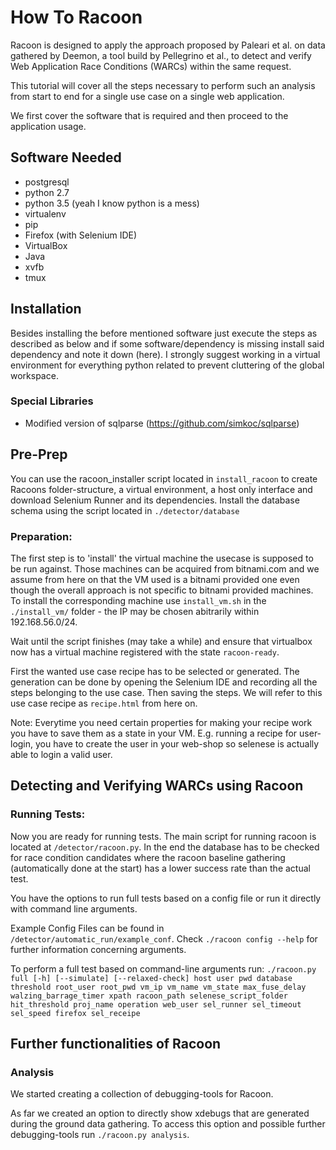 # How To Racoon

Racoon is designed to apply the approach proposed by Paleari et al. on data gathered by Deemon, a tool
build by Pellegrino et al., to detect and verify Web Application Race Conditions (WARCs) within the same request.

This tutorial will cover all the steps necessary to perform such an analysis from start to end for a single use case on a single web application.

We first cover the software that is required and then proceed to the application usage.

## Software Needed

* postgresql 
* python 2.7
* python 3.5 (yeah I know python is a mess)
* virtualenv
* pip
* Firefox (with Selenium IDE)
* VirtualBox
* Java 
* xvfb
* tmux

## Installation

Besides installing the before mentioned software just execute the steps as described as below and if some software/dependency is missing install said dependency and note it down (here). I strongly suggest working in a virtual environment for everything python related to prevent cluttering of the global workspace.

### Special Libraries

* Modified version of sqlparse (https://github.com/simkoc/sqlparse)

## Pre-Prep

You can use the racoon_installer script located in `install_racoon` to create Racoons folder-structure, a virtual environment, a host only interface and download Selenium Runner and its dependencies.
Install the database schema using the script located in `./detector/database`

### Preparation:

The first step is to 'install' the virtual machine the usecase is supposed to be run against. Those machines can be acquired from bitnami.com and we assume from here on that the VM used is a bitnami provided one even though the overall approach is not specific to bitnami provided machines. To install the corresponding machine use `install_vm.sh` in the `./install_vm/` folder - the IP may be chosen abitrarily within 192.168.56.0/24. 
	   
Wait until the script finishes (may take a while) and ensure that virtualbox now has a virtual machine registered with the state `racoon-ready`.

First the wanted use case recipe has to be selected or generated. The generation can be done by opening the Selenium IDE and recording all the steps belonging to the use case. Then saving the steps. We will refer to this use case recipe as `recipe.html` from here on.

Note: Everytime you need certain properties for making your recipe work you have to save them as a state in your VM.
E.g. running a recipe for user-login, you have to create the user in your web-shop so selenese is actually able to login a valid user.

## Detecting and Verifying WARCs using Racoon

### Running Tests:

Now you are ready for running tests. The main script for running racoon is located at `/detector/racoon.py`. In the end the database has to be checked for race condition candidates where the racoon baseline gathering (automatically done at the start) has a lower success rate than the actual test.

You have the options to run full tests based on a config file or run it directly with command line arguments.

Example Config Files can be found in `/detector/automatic_run/example_conf`. Check `./racoon config --help` for further information concerning arguments.

To perform a full test based on command-line arguments run:
`./racoon.py full [-h] [--simulate] [--relaxed-check] host user pwd database threshold root_user root_pwd vm_ip vm_name vm_state max_fuse_delay walzing_barrage_timer xpath racoon_path selenese_script_folder hit_threshold proj_name operation web_user sel_runner sel_timeout sel_speed firefox sel_receipe`

## Further functionalities of Racoon

### Analysis
We started creating a collection of debugging-tools for Racoon.

As far we created an option to directly show xdebugs that are generated during the ground data gathering.
To access this option and possible further debugging-tools run `./racoon.py analysis`.

